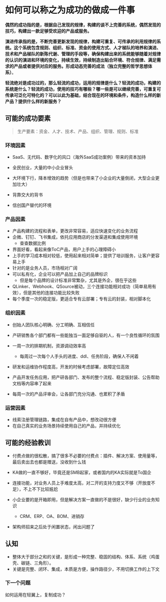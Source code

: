# 如何可以称之为成功的做成一件事

**偶然的成功指的是，根据自己发现的规律，构建的谈不上完善的系统，偶然发现的技巧，构建出一款足够受欢迎的产品或服务。**

**演进传承指的是，不断完善更新发现的规律，构建可重复、可传承的利用规律的系统。这个系统包含规则、组织、标准、资金的使用方式、人才梯队的培养和演进、技术和产品梯队的新陈代谢、管理的手段等，确保构建出来的系统能够随着对规律的认识的演进和环境的变化，持续生效，持续制造出贴合环境、符合规律、满足需求的产品或者提供对应的服务。**形成动态完善的成**法（独立完整的哲学思想体系）**。

**轻流绝对是成功过的，那么轻流的成功，运用的规律是什么？轻流的成功，构建的系统是什么？轻流的成功，使用的技巧有哪些？哪一些是可以继续完善，可重复可传承可泛化可特化的？可以以此为基础，结合现在的环境和条件，构造什么样的新产品？提供什么样的新服务？**

## 可能的成功要素

> 生产要素：资金、人才、技术、产品、组织、管理、规则、标准

### 环境因素

- SaaS、无代码、数字化的风口（海外SaaS成功案例）带来的资本加持
- 全民创业，大量的中小企业冒头
- 大环境下行，降本增效的趋势（但是也带来了小企业的大量倒闭，大型企业更加壮大）
- 背靠交大的背书

- 信创国产替代的环境

### 产品因素

- 产品构建的流程和表单，更改非常容易，适应快速变化的业务流程
- 企微、钉钉、飞书集成，依托应用商店的分发渠道和集成使用环境
  - 查查数据比例
- 界面好看，看起来像ToC产品，用户上手的心理障碍小
- 上手的学习成本相对较低，使用起来相对简单；提供了培训服务，让客户更容易上手
- 针对的是业务人员，市场相对广阔
- 可以私有化，企业可以把产品加上自己的品牌标识
  - 但是每个品牌的设计标准非常繁杂，尤其是外企，很在乎这些
- QLinker、Webhook、QSource被动，三个连接功能相对成功（简单易用有效），但是其他的连接功能比较失败
- 每个季度一次的稳定版，更适合专有云部署；专有云的封装，相对脚本化

### 组织因素

- 创始人团队核心明确、分工明确、互相信任
- 产研销售各个部门都有一些能独当一面足够自驱的人，有一个良性循环的氛围
- 一周一次的排期机制，资源调动效率高
  - 每周过一次每个人手头的进度、ddl、任务阶段，确保人不闲着

- 研发和运维协作程度高，开发的时候考虑部署，故障定位高效
- 产品开发任务应用，把产研各部门、发布的整个流程、稳定版封装、公告帮助文档等内容串了起来
- 每周一次的产品评审会，让各部门充分沟通、也累积了矛盾

### 运营因素

- 线索注册管理链路，集成在自有产品中，想改动很方便
- 在自己真实的业务场景持续使用自己的产品，并持续优化

## 可能的经验教训

- 付费点做的很松散，搞了很多不必要的付费点：插件、解决方案、使用量等，最后卖出去也都是赠送，没收到什么钱
- KA做的一直不够好，毕竟还是SMB起家，或者国内的KA实际就是To国企
- 连接功能，对业务人员上手难度太高，对二开的支持力度又不够（开放度不足），不上不下比较尴尬
- 小企业要的是开箱即用，但是解决方案一直做的不是很好，缺少行业的业务知识
  - CRM、ERP、OA、BOM、进销存

- 架构师招来之后处于闲置状态，闲出问题了



## 认知

- 整体大于部分之和的关键，是形成一种完整、稳固的结构、体系、系统（鸡蛋壳、碳链、三角形）。
- 关键是完整、闭环、集成，本质是方便，操作路径少，不用切换工作的上下文



### 下一个问题

如何运用在轻翼上，复制成功？
